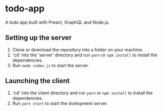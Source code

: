# todo-app

A todo app built with Preact, GraphQL and Node.js.

## Setting up the server
1. Clone or download the repository into a folder on your machine.
2. 'cd' into the 'server' directory and run `yarn` or `npm install` to install the dependencies.
3. Run `node index.js` to start the server.

## Launching the client
1. 'cd' into the client directory and run `yarn` or `npm install` to install the dependencies. 
2. Run `yarn start` to start the dvelopment server.
